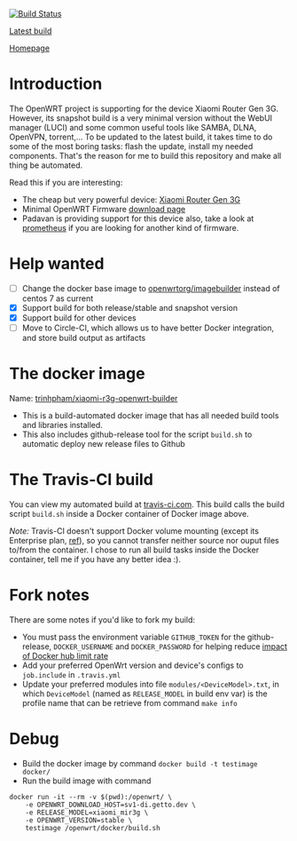 [![Build Status](https://travis-ci.com/trinhpham/xiaomi-r3g-openwrt-builder.svg?branch=master)](https://travis-ci.com/trinhpham/xiaomi-r3g-openwrt-builder)

[Latest build](https://github.com/trinhpham/xiaomi-r3g-openwrt-builder/releases/latest)

[Homepage](https://github.com/trinhpham/xiaomi-r3g-openwrt-builder)

# Introduction
The OpenWRT project is supporting for the device Xiaomi Router Gen 3G.
However, its snapshot build is a very minimal version without the WebUI manager (LUCI) and some common useful tools like SAMBA, DLNA, OpenVPN, torrent,...
To be updated to the latest build, it takes time to do some of the most boring tasks: flash the update, install my needed components.
That's the reason for me to build this repository and make all thing be automated.

Read this if you are interesting:
- The cheap but very powerful device: [Xiaomi Router Gen 3G](https://openwrt.org/toh/xiaomi/mir3g)
- Minimal OpenWRT Firmware [download page](https://downloads.lede-project.org/snapshots/targets/ramips/mt7621/)
- Padavan is providing support for this device also, take a look at [prometheus](http://prometheus.freize.net) if you are looking for another kind of firmware.

# Help wanted
- [ ] Change the docker base image to [openwrtorg/imagebuilder](https://hub.docker.com/r/openwrtorg/imagebuilder) instead of centos 7 as current
- [x] Support build for both release/stable and snapshot version
- [x] Support build for other devices
- [ ] Move to Circle-CI, which allows us to have better Docker integration, and store build output as artifacts

# The docker image
Name: [trinhpham/xiaomi-r3g-openwrt-builder](https://hub.docker.com/r/trinhpham/xiaomi-r3g-openwrt-builder)

- This is a build-automated docker image that has all needed build tools and libraries installed.
- This also includes github-release tool for the script `build.sh` to automatic deploy new release files to Github

# The Travis-CI build
You can view my automated build at [travis-ci.com](https://travis-ci.com/trinhpham/xiaomi-r3g-openwrt-builder).
This build calls the build script `build.sh` inside a Docker container of Docker image above.

_Note:_ Travis-CI doesn't support Docker volume mounting (except its Enterprise plan, [ref](https://docs.travis-ci.com/user/enterprise/worker-configuration/#mounting-volumes-across-worker-jobs-on-enterprise)), so you cannot transfer neither source nor ouput files to/from the container. I chose to run all build tasks inside the Docker container, tell me if you have any better idea :). 

# Fork notes
There are some notes if you'd like to fork my build:
- You must pass the environment variable `GITHUB_TOKEN` for the github-release, `DOCKER_USERNAME` and `DOCKER_PASSWORD` for helping reduce [impact of Docker hub limit rate](https://blog.travis-ci.com/docker-rate-limits) 
- Add your preferred OpenWrt version and device's configs to `job.include` in `.travis.yml`
- Update your preferred modules into file `modules/<DeviceModel>.txt`, in which `DeviceModel` (named as `RELEASE_MODEL` in build env var) is the profile name that can be retrieve from command `make info`

# Debug
- Build the docker image by command `docker build -t testimage docker/`
- Run the build image with command 
```
docker run -it --rm -v $(pwd):/openwrt/ \
    -e OPENWRT_DOWNLOAD_HOST=sv1-di.getto.dev \
    -e RELEASE_MODEL=xiaomi_mir3g \
    -e OPENWRT_VERSION=stable \
    testimage /openwrt/docker/build.sh
```
